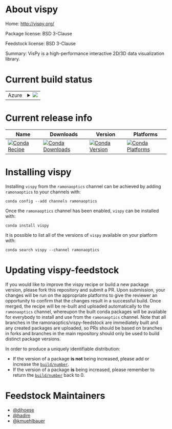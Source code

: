 About vispy
===========

Home: http://vispy.org/

Package license: BSD 3-Clause

Feedstock license: BSD 3-Clause

Summary: VisPy is a high-performance interactive 2D/3D data visualization library.



Current build status
====================


<table>
    
  <tr>
    <td>Azure</td>
    <td>
      <details>
        <summary>
          <a href="https://dev.azure.com/ramonaoptics/feedstock-builds/_build/latest?definitionId=13&branchName=master">
            <img src="https://dev.azure.com/ramonaoptics/feedstock-builds/_apis/build/status/vispy-feedstock?branchName=master">
          </a>
        </summary>
        <table>
          <thead><tr><th>Variant</th><th>Status</th></tr></thead>
          <tbody><tr>
              <td>linux_aarch64_python3.6</td>
              <td>
                <a href="https://dev.azure.com/ramonaoptics/feedstock-builds/_build/latest?definitionId=13&branchName=master">
                  <img src="https://dev.azure.com/ramonaoptics/feedstock-builds/_apis/build/status/vispy-feedstock?branchName=master&jobName=linux&configuration=linux_aarch64_python3.6" alt="variant">
                </a>
              </td>
            </tr><tr>
              <td>linux_aarch64_python3.7</td>
              <td>
                <a href="https://dev.azure.com/ramonaoptics/feedstock-builds/_build/latest?definitionId=13&branchName=master">
                  <img src="https://dev.azure.com/ramonaoptics/feedstock-builds/_apis/build/status/vispy-feedstock?branchName=master&jobName=linux&configuration=linux_aarch64_python3.7" alt="variant">
                </a>
              </td>
            </tr><tr>
              <td>linux_aarch64_python3.8</td>
              <td>
                <a href="https://dev.azure.com/ramonaoptics/feedstock-builds/_build/latest?definitionId=13&branchName=master">
                  <img src="https://dev.azure.com/ramonaoptics/feedstock-builds/_apis/build/status/vispy-feedstock?branchName=master&jobName=linux&configuration=linux_aarch64_python3.8" alt="variant">
                </a>
              </td>
            </tr><tr>
              <td>linux_ppc64le_python3.6</td>
              <td>
                <a href="https://dev.azure.com/ramonaoptics/feedstock-builds/_build/latest?definitionId=13&branchName=master">
                  <img src="https://dev.azure.com/ramonaoptics/feedstock-builds/_apis/build/status/vispy-feedstock?branchName=master&jobName=linux&configuration=linux_ppc64le_python3.6" alt="variant">
                </a>
              </td>
            </tr><tr>
              <td>linux_ppc64le_python3.7</td>
              <td>
                <a href="https://dev.azure.com/ramonaoptics/feedstock-builds/_build/latest?definitionId=13&branchName=master">
                  <img src="https://dev.azure.com/ramonaoptics/feedstock-builds/_apis/build/status/vispy-feedstock?branchName=master&jobName=linux&configuration=linux_ppc64le_python3.7" alt="variant">
                </a>
              </td>
            </tr><tr>
              <td>linux_ppc64le_python3.8</td>
              <td>
                <a href="https://dev.azure.com/ramonaoptics/feedstock-builds/_build/latest?definitionId=13&branchName=master">
                  <img src="https://dev.azure.com/ramonaoptics/feedstock-builds/_apis/build/status/vispy-feedstock?branchName=master&jobName=linux&configuration=linux_ppc64le_python3.8" alt="variant">
                </a>
              </td>
            </tr><tr>
              <td>linux_python3.6</td>
              <td>
                <a href="https://dev.azure.com/ramonaoptics/feedstock-builds/_build/latest?definitionId=13&branchName=master">
                  <img src="https://dev.azure.com/ramonaoptics/feedstock-builds/_apis/build/status/vispy-feedstock?branchName=master&jobName=linux&configuration=linux_python3.6" alt="variant">
                </a>
              </td>
            </tr><tr>
              <td>linux_python3.7</td>
              <td>
                <a href="https://dev.azure.com/ramonaoptics/feedstock-builds/_build/latest?definitionId=13&branchName=master">
                  <img src="https://dev.azure.com/ramonaoptics/feedstock-builds/_apis/build/status/vispy-feedstock?branchName=master&jobName=linux&configuration=linux_python3.7" alt="variant">
                </a>
              </td>
            </tr><tr>
              <td>linux_python3.8</td>
              <td>
                <a href="https://dev.azure.com/ramonaoptics/feedstock-builds/_build/latest?definitionId=13&branchName=master">
                  <img src="https://dev.azure.com/ramonaoptics/feedstock-builds/_apis/build/status/vispy-feedstock?branchName=master&jobName=linux&configuration=linux_python3.8" alt="variant">
                </a>
              </td>
            </tr><tr>
              <td>osx_python3.6</td>
              <td>
                <a href="https://dev.azure.com/ramonaoptics/feedstock-builds/_build/latest?definitionId=13&branchName=master">
                  <img src="https://dev.azure.com/ramonaoptics/feedstock-builds/_apis/build/status/vispy-feedstock?branchName=master&jobName=osx&configuration=osx_python3.6" alt="variant">
                </a>
              </td>
            </tr><tr>
              <td>osx_python3.7</td>
              <td>
                <a href="https://dev.azure.com/ramonaoptics/feedstock-builds/_build/latest?definitionId=13&branchName=master">
                  <img src="https://dev.azure.com/ramonaoptics/feedstock-builds/_apis/build/status/vispy-feedstock?branchName=master&jobName=osx&configuration=osx_python3.7" alt="variant">
                </a>
              </td>
            </tr><tr>
              <td>osx_python3.8</td>
              <td>
                <a href="https://dev.azure.com/ramonaoptics/feedstock-builds/_build/latest?definitionId=13&branchName=master">
                  <img src="https://dev.azure.com/ramonaoptics/feedstock-builds/_apis/build/status/vispy-feedstock?branchName=master&jobName=osx&configuration=osx_python3.8" alt="variant">
                </a>
              </td>
            </tr><tr>
              <td>win_c_compilervs2015python3.6</td>
              <td>
                <a href="https://dev.azure.com/ramonaoptics/feedstock-builds/_build/latest?definitionId=13&branchName=master">
                  <img src="https://dev.azure.com/ramonaoptics/feedstock-builds/_apis/build/status/vispy-feedstock?branchName=master&jobName=win&configuration=win_c_compilervs2015python3.6" alt="variant">
                </a>
              </td>
            </tr><tr>
              <td>win_c_compilervs2015python3.7</td>
              <td>
                <a href="https://dev.azure.com/ramonaoptics/feedstock-builds/_build/latest?definitionId=13&branchName=master">
                  <img src="https://dev.azure.com/ramonaoptics/feedstock-builds/_apis/build/status/vispy-feedstock?branchName=master&jobName=win&configuration=win_c_compilervs2015python3.7" alt="variant">
                </a>
              </td>
            </tr><tr>
              <td>win_c_compilervs2015python3.8</td>
              <td>
                <a href="https://dev.azure.com/ramonaoptics/feedstock-builds/_build/latest?definitionId=13&branchName=master">
                  <img src="https://dev.azure.com/ramonaoptics/feedstock-builds/_apis/build/status/vispy-feedstock?branchName=master&jobName=win&configuration=win_c_compilervs2015python3.8" alt="variant">
                </a>
              </td>
            </tr>
          </tbody>
        </table>
      </details>
    </td>
  </tr>
</table>

Current release info
====================

| Name | Downloads | Version | Platforms |
| --- | --- | --- | --- |
| [![Conda Recipe](https://img.shields.io/badge/recipe-vispy-green.svg)](https://anaconda.org/ramonaoptics/vispy) | [![Conda Downloads](https://img.shields.io/conda/dn/ramonaoptics/vispy.svg)](https://anaconda.org/ramonaoptics/vispy) | [![Conda Version](https://img.shields.io/conda/vn/ramonaoptics/vispy.svg)](https://anaconda.org/ramonaoptics/vispy) | [![Conda Platforms](https://img.shields.io/conda/pn/ramonaoptics/vispy.svg)](https://anaconda.org/ramonaoptics/vispy) |

Installing vispy
================

Installing `vispy` from the `ramonaoptics` channel can be achieved by adding `ramonaoptics` to your channels with:

```
conda config --add channels ramonaoptics
```

Once the `ramonaoptics` channel has been enabled, `vispy` can be installed with:

```
conda install vispy
```

It is possible to list all of the versions of `vispy` available on your platform with:

```
conda search vispy --channel ramonaoptics
```




Updating vispy-feedstock
========================

If you would like to improve the vispy recipe or build a new
package version, please fork this repository and submit a PR. Upon submission,
your changes will be run on the appropriate platforms to give the reviewer an
opportunity to confirm that the changes result in a successful build. Once
merged, the recipe will be re-built and uploaded automatically to the
`ramonaoptics` channel, whereupon the built conda packages will be available for
everybody to install and use from the `ramonaoptics` channel.
Note that all branches in the ramonaoptics/vispy-feedstock are
immediately built and any created packages are uploaded, so PRs should be based
on branches in forks and branches in the main repository should only be used to
build distinct package versions.

In order to produce a uniquely identifiable distribution:
 * If the version of a package **is not** being increased, please add or increase
   the [``build/number``](https://conda.io/docs/user-guide/tasks/build-packages/define-metadata.html#build-number-and-string).
 * If the version of a package **is** being increased, please remember to return
   the [``build/number``](https://conda.io/docs/user-guide/tasks/build-packages/define-metadata.html#build-number-and-string)
   back to 0.

Feedstock Maintainers
=====================

* [@djhoese](https://github.com/djhoese/)
* [@hadim](https://github.com/hadim/)
* [@kmuehlbauer](https://github.com/kmuehlbauer/)

